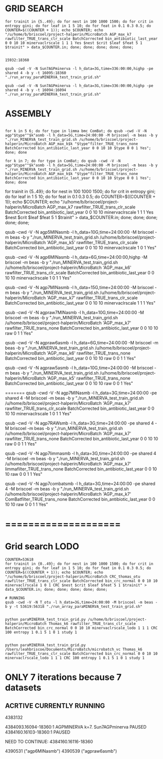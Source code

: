 # GRID SEARCH
```
for trainit in {5..49}; do for nest in 100 1000 1500; do for crit in entropy gini; do for leaf in 1 5 10; do for feat in 0.1 0.3 0.5; do COUNTER=$((COUNTER + 1)); echo $COUNTER; echo "/u/home/b/briscoel/project-halperin/MicroBatch AGP_max_k7 rawfilter_TRUE_trans_clr_scale BatchCorrected bin_antibiotic_last_year 0 0 10 10 minervaclrscale 1 1 1 Yes $nest $crit $leaf $feat 5 1 $trainit" > data_$COUNTER.in; done; done; done; done; done;


15932:18360

qsub -cwd -V -N Sun7AGPminerva -l h_data=3G,time=336:00:00,highp -pe shared 4 -b y -t 16095:18360 "./run_array_paraMINERVA_test_train_grid.sh"

qsub -cwd -V -N Sun7AGPminerva -l h_data=3G,time=336:00:00,highp -pe shared 4 -b y -t 16094:16094 "./run_array_paraMINERVA_test_train_grid.sh"
```


# ASSEMBLY
	
```

for k in 5 6; do for type in limma bmc ComBat; do qsub -cwd -V -N agp"$type""$k"asmb -l h_data=5G,time=24:00:00 -M briscoel -m beas -b y "./run_MINERVA_test_train_grid.sh /u/home/b/briscoel/project-halperin/MicroBatch AGP_max_k$k "$type"filter_TRUE_trans_none BatchCorrected bin_antibiotic_last_year 0 0 10 10 $type 0 0 1 Yes"; done; done

for k in 7; do for type in ComBat; do qsub -cwd -V -N agp"$type""$k"asmb -l h_data=5G,time=24:00:00 -M briscoel -m beas -b y "./run_MINERVA_test_train_grid.sh /u/home/b/briscoel/project-halperin/MicroBatch AGP_max_k$k "$type"filter_TRUE_trans_none BatchCorrected bin_antibiotic_last_year 0 0 10 10 $type 0 0 1 Yes"; done; done
```

for trainit in {5..49}; do for nest in 100 1000 1500; do for crit in entropy gini; do for leaf in 1 5 10; do for feat in 0.1 0.3 0.5; do COUNTER=$((COUNTER + 1)); echo $COUNTER; echo "/u/home/b/briscoel/project-halperin/MicroBatch AGP_max_k7 rawfilter_TRUE_trans_clr_scale BatchCorrected bin_antibiotic_last_year 0 0 10 10 minervaclrscale 1 1 1 Yes $nest $crit $leaf $feat 5 1 $trainit" > data_$COUNTER.in; done; done; done; done; done;


qsub -cwd -V -N agp5MINasmb -l h_data=10G,time=24:00:00 -M briscoel -m beas -b y "./run_MINERVA_test_train_grid.sh /u/home/b/briscoel/project-halperin/MicroBatch 'AGP_max_k5' rawfilter_TRUE_trans_clr_scale BatchCorrected bin_antibiotic_last_year 0 0 10 10 minervaclrscale 1 0 1 Yes"

qsub -cwd -V -N agp6MINasmb -l h_data=6G,time=24:00:00,highp -M briscoel -m beas -b y "./run_MINERVA_test_train_grid.sh /u/home/b/briscoel/project-halperin/MicroBatch 'AGP_max_k6' rawfilter_TRUE_trans_clr_scale BatchCorrected bin_antibiotic_last_year 0 0 10 10 minervaclrscale 1 0 1 1 Yes"


qsub -cwd -V -N agp7MINasmb -l h_data=15G,time=24:00:00 -M briscoel -m beas -b y "./run_MINERVA_test_train_grid.sh /u/home/b/briscoel/project-halperin/MicroBatch 'AGP_max_k7' rawfilter_TRUE_trans_clr_scale BatchCorrected bin_antibiotic_last_year 0 0 10 10 minervaclrscale 1 1 1 Yes"

qsub -cwd -V -N agpraw7MINasmb -l h_data=10G,time=24:00:00 -M briscoel -m beas -b y "./run_MINERVA_test_train_grid.sh /u/home/b/briscoel/project-halperin/MicroBatch 'AGP_max_k7' rawfilter_TRUE_trans_none BatchCorrected bin_antibiotic_last_year 0 0 10 10 raw 0 1 1 Yes"

qsub -cwd -V -N agpraw6asmb -l h_data=6G,time=24:00:00 -M briscoel -m beas -b y "./run_MINERVA_test_train_grid.sh /u/home/b/briscoel/project-halperin/MicroBatch 'AGP_max_k6' rawfilter_TRUE_trans_none BatchCorrected bin_antibiotic_last_year 0 0 10 10 raw 0 0 1 1 Yes"

qsub -cwd -V -N agpraw5asmb -l h_data=10G,time=24:00:00 -M briscoel -m beas -b y "./run_MINERVA_test_train_grid.sh /u/home/b/briscoel/project-halperin/MicroBatch 'AGP_max_k5' rawfilter_TRUE_trans_none BatchCorrected bin_antibiotic_last_year 0 0 10 10 raw 0 0 1 Yes"


======= 
qsub -cwd -V -N agp7MINasmb -l h_data=3G,time=24:00:00 -pe shared 4 -M briscoel -m beas -b y "./run_MINERVA_test_train_grid.sh /u/home/b/briscoel/project-halperin/MicroBatch 'AGP_max_k7' rawfilter_TRUE_trans_clr_scale BatchCorrected bin_antibiotic_last_year 0 0 10 10 minervaclrscale 1 0 1 1 Yes"

qsub -cwd -V -N agp7RAWsmb -l h_data=3G,time=24:00:00 -pe shared 4 -M briscoel -m beas -b y "./run_MINERVA_test_train_grid.sh /u/home/b/briscoel/project-halperin/MicroBatch 'AGP_max_k7' rawfilter_TRUE_trans_none BatchCorrected bin_antibiotic_last_year 0 0 10 10 raw 0 0 1 1 Yes"

qsub -cwd -V -N agp7limmasmb -l h_data=3G,time=24:00:00 -pe shared 4 -M briscoel -m beas -b y "./run_MINERVA_test_train_grid.sh /u/home/b/briscoel/project-halperin/MicroBatch 'AGP_max_k7' limmafilter_TRUE_trans_none BatchCorrected bin_antibiotic_last_year 0 0 10 10 raw 0 0 1 1 Yes"

qsub -cwd -V -N agp7combatsmb -l h_data=3G,time=24:00:00 -pe shared 4 -M briscoel -m beas -b y "./run_MINERVA_test_train_grid.sh /u/home/b/briscoel/project-halperin/MicroBatch 'AGP_max_k7' ComBatfilter_TRUE_trans_none BatchCorrected bin_antibiotic_last_year 0 0 10 10 raw 0 0 1 1 Yes"


# ====================
# Grid search LODO

```
COUNTER=53618
for trainit in {0..49}; do for nest in 100 1000 1500; do for crit in entropy gini; do for leaf in 1 5 10; do for feat in 0.1 0.3 0.5; do COUNTER=$((COUNTER + 1)); echo $COUNTER; echo "/u/home/b/briscoel/project-halperin/MicroBatch CRC_thomas_otu rawfilter_TRUE_trans_clr_scale BatchCorrected bin_crc_normal 0 0 10 10 minervaclrscale 1 0 1 CRC $nest $crit $leaf $feat 5 1 $trainit" > data_$COUNTER.in; done; done; done; done; done;

# RUNNING
qsub -cwd -V -N T_otu -l h_data=3G,time=24:00:00 -M briscoel -m beas -b y -t 53619:56318 "./run_array_paraMINERVA_test_train_grid.sh"


python paraMINERVA_test_train_grid.py /u/home/b/briscoel/project-halperin/MicroBatch Thomas_k6 rawfilter_TRUE_trans_clr_scale BatchCorrected bin_crc_normal 0 0 10 10 minervaclrscale_lodo 1 1 1 CRC 100 entropy 1 0.1 5 1 0 1 study 1 


python paraMINERVA_test_train_grid.py /Users/leahbriscoe/Documents/MicroBatch/microbatch_vc Thomas_k6 rawfilter_TRUE_trans_clr_scale BatchCorrected bin_crc_normal 0 0 10 10 minervaclrscale_lodo 1 1 1 CRC 100 entropy 1 0.1 5 1 0 1 study 1 
```

# ONLY 7 iterations because 7 datasets




## ACRTIVE CURRENTLY RUNNING

4383132

4384093.16094-18360:1 AGPMINERVA k=7. Sun7AGPminerva PAUSED
4384160.16103-18360:1  PAUSED

NEED TO CONTINUE: 4384160.16116-18360

4390531 ("agp6MINasmb")
4390539 ("agpraw6asmb")



